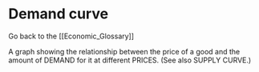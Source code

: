 # Demand curve

Go back to the [[Economic_Glossary]]


A graph showing the relationship between the price of a good and the amount of DEMAND for it at different PRICES. (See also SUPPLY CURVE.)

